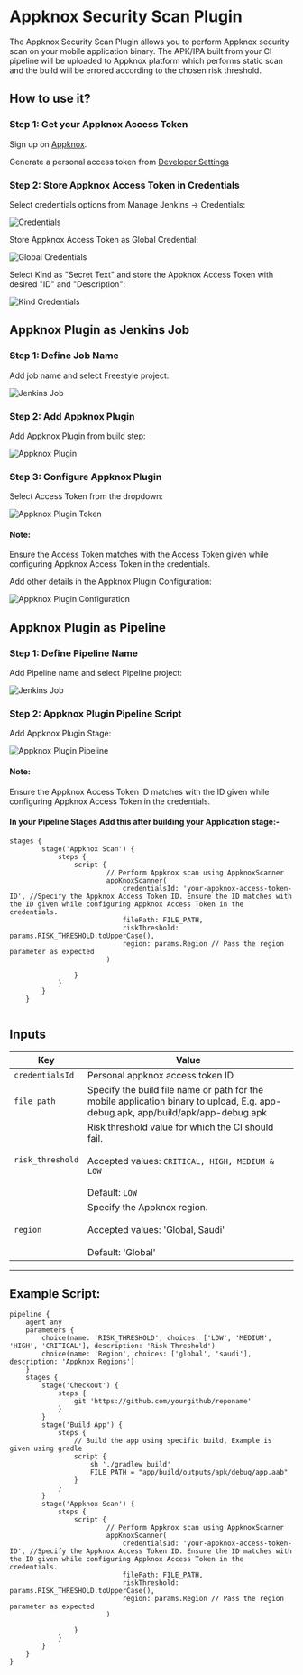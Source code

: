 # Appknox Security Scan Plugin

The Appknox Security Scan Plugin allows you to perform Appknox security scan on your mobile application binary. The APK/IPA built from your CI pipeline will be uploaded to Appknox platform which performs static scan and the build will be errored according to the chosen risk threshold.

## How to use it?

### Step 1: Get your Appknox Access Token

Sign up on [Appknox](https://appknox.com).

Generate a personal access token from <a href="https://secure.appknox.com/settings/developersettings" target="_blank">Developer Settings</a>

### Step 2: Store Appknox Access Token in Credentials

Select credentials options from Manage Jenkins -> Credentials:

![Credentials](images/jenkins1.png)

Store Appknox Access Token as Global Credential:

![Global Credentials](images/jenkins2.png)

Select Kind as "Secret Text" and store the Appknox Access Token with desired "ID" and "Description":

![Kind Credentials](images/jenkins4.png)

## Appknox Plugin as Jenkins Job

### Step 1: Define Job Name

Add job name and select Freestyle project:

![Jenkins Job](images/jenkins5.png)

### Step 2: Add Appknox Plugin

Add Appknox Plugin from build step:

![Appknox Plugin](images/jenkins6.png)

### Step 3: Configure Appknox Plugin

Select Access Token from the dropdown:

![Appknox Plugin Token](images/jenkins10.png)

#### Note:

Ensure the Access Token matches with the Access Token given while configuring Appknox Access Token in the credentials.

Add other details in the Appknox Plugin Configuration:

![Appknox Plugin Configuration](images/jenkins7.png)


## Appknox Plugin as Pipeline

### Step 1: Define Pipeline Name

Add Pipeline name and select Pipeline project:

![Jenkins Job](images/jenkins8.png)

### Step 2: Appknox Plugin Pipeline Script

Add Appknox Plugin Stage:

![Appknox Plugin Pipeline](images/jenkins9.png)

#### Note:

Ensure the Appknox Access Token ID matches with the ID given while configuring Appknox Access Token in the credentials.

#### In your Pipeline Stages Add this after building your Application stage:-

```
stages {
        stage('Appknox Scan') {
            steps {
                script {
                        // Perform Appknox scan using AppknoxScanner
                        appKnoxScanner(
                            credentialsId: 'your-appknox-access-token-ID', //Specify the Appknox Access Token ID. Ensure the ID matches with the ID given while configuring Appknox Access Token in the credentials.
                            filePath: FILE_PATH,
                            riskThreshold: params.RISK_THRESHOLD.toUpperCase(),
                            region: params.Region // Pass the region parameter as expected
                        )
                    
                }
            }
        }
    }
    
```

## Inputs

| Key               | Value                        |
|-------------------|------------------------------|
| `credentialsId`   | Personal appknox access token ID |
| `file_path`       | Specify the build file name or path for the mobile application binary to upload, E.g. app-debug.apk, app/build/apk/app-debug.apk |
| `risk_threshold`  | Risk threshold value for which the CI should fail. <br><br>Accepted values: `CRITICAL, HIGH, MEDIUM & LOW` <br><br>Default: `LOW` |
| `region`          | Specify the Appknox region. <br><br>Accepted values: 'Global, Saudi' <br><br>Default: 'Global' |

---

## Example Script:
```
pipeline {
    agent any
    parameters {
        choice(name: 'RISK_THRESHOLD', choices: ['LOW', 'MEDIUM', 'HIGH', 'CRITICAL'], description: 'Risk Threshold')
        choice(name: 'Region', choices: ['global', 'saudi'], description: 'Appknox Regions')
    }
    stages {
        stage('Checkout') {
            steps {
                git 'https://github.com/yourgithub/reponame'
            }
        }
        stage('Build App') {
            steps {
                // Build the app using specific build, Example is given using gradle
                script {
                    sh './gradlew build'
                    FILE_PATH = "app/build/outputs/apk/debug/app.aab"
                }
            }
        }
        stage('Appknox Scan') {
            steps {
                script {
                        // Perform Appknox scan using AppknoxScanner
                        appKnoxScanner(
                            credentialsId: 'your-appknox-access-token-ID', //Specify the Appknox Access Token ID. Ensure the ID matches with the ID given while configuring Appknox Access Token in the credentials.
                            filePath: FILE_PATH,
                            riskThreshold: params.RISK_THRESHOLD.toUpperCase(),
                            region: params.Region // Pass the region parameter as expected
                        )
                    
                }
            }
        }
    }
}

```
